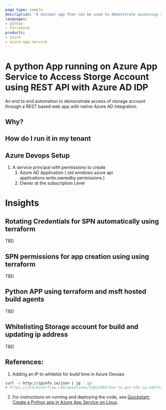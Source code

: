 ```yaml
---
page_type: sample
description: "A minimal app that can be used to demonstrate accessing storage blobs using webapp"
languages:
- python
- terraform
products:
- azure
- azure-app-service
---
```


# A python App running on Azure App Service to Access Storge Account using REST API with Azure AD IDP

An end to end automation to demonstrate access of storage account through a REST based web app with native Azure AD integration. 

## Why?


## How do I run it in my tenant

## Azure Devops Setup

1. A service principal with permissions to create 
    1. Azure AD Application ( old windows azure api applications.write.ownedby permissions )
    2. Owner at the subscription Level


# Insights
## Rotating Credentials for SPN automatically using terraform
TBD
## SPN permissions for app creation using using terraform
TBD
## Python APP using terraform and msft hosted build agents
TBD

## Whitelisting Storage account for build and updating ip address
TBD

## References:
1. Adding an IP to whitelist for build time in Azure Devops
```bash
curl -s http://ipinfo.io/json | jq '.ip'
# https://stackoverflow.com/questions/53422395/how-to-get-the-ip-address-for-azure-devops-hosted-agents-to-add-to-the-white-lis
```

2. For instructions on running and deploying the code, see [Quickstart: Create a Python app in Azure App Service on Linux](https://docs.microsoft.com/azure/app-service/quickstart-python).

